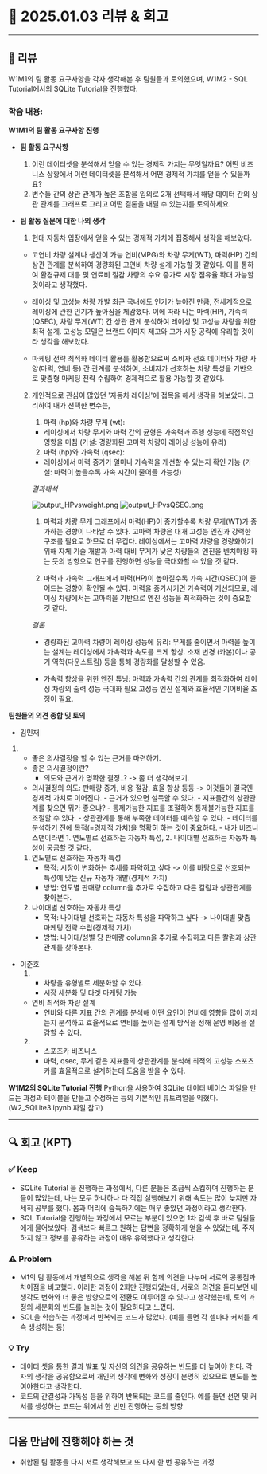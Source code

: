 # 📅 2025.01.03 리뷰 & 회고

---

## 📝 리뷰

W1M1의 팀 활동 요구사항을 각자 생각해본 후 팀원들과 토의했으며, W1M2 - SQL Tutorial에서의 SQLite Tutorial을 진행했다.

### 학습 내용:
**W1M1의 팀 활동 요구사항 진행**  
  - **팀 활동 요구사항**
    1. 이런 데이터셋을 분석해서 얻을 수 있는 경제적 가치는 무엇일까요? 어떤 비즈니스 상황에서 이런 데이터셋을 분석해서 어떤 경제적 가치를 얻을 수 있을까요?
    2. 변수들 간의 상관 관계가 높은 조합을 임의로 2개 선택해서 해당 데이터 간의 상관 관계를 그래프로 그리고 어떤 결론을 내릴 수 있는지를 토의하세요.

  - **팀 활동 질문에 대한 나의 생각**
    1. 현대 자동차 입장에서 얻을 수 있는 경제적 가치에 집중해서 생각을 해보았다.
      - 고연비 차량 설계나 생산이 가능
        연비(MPG)와 차량 무게(WT), 마력(HP) 간의 상관 관계를 분석하여 경량화된 고연비 차량 설계 가능할 것 같았다. 이를 통하여 환경규제 대응 및 연료비 절감 차량의 수요 증가로 시장 점유율 확대 가능할 것이라고 생각했다.

      -	레이싱 및 고성능 차량 개발
        최근 국내에도 인기가 높아진 만큼, 전세계적으로 레이싱에 관한 인기가 높아짐을 체감했다. 이에 따라 나는 마력(HP), 가속력(QSEC), 차량 무게(WT) 간 상관 관계 분석하여 레이싱 및 고성능 차량을 위한 최적 설계. 고성능 모델은 브랜드 이미지 제고와 고가 시장 공략에 유리할 것이라 생각을 해보았다.

      - 마케팅 전략 최적화
        데이터 활용를 활용함으로써 소비자 선호 데이터와 차량 사양(마력, 연비 등) 간 관계를 분석하여, 소비자가 선호하는 차량 특성을 기반으로 맞춤형 마케팅 전략 수립하여 경제적으로 활용 가능할 것 같았다.
    
    2. 개인적으로 관심이 많았던 '자동차 레이싱'에 접목을 해서 생각을 해보았다. 그리하여 내가 선택한 변수는,
        1. 마력 (hp)와 차량 무게 (wt):
          - 레이싱에서 차량 무게와 마력 간의 균형은 가속력과 주행 성능에 직접적인 영향을 미침
          (가설: 경량화된 고마력 차량이 레이싱 성능에 유리)

        2. 마력 (hp)와 가속력 (qsec):
          - 레이싱에서 마력 증가가 얼마나 가속력을 개선할 수 있는지 확인 가능
          (가설: 마력이 높을수록 가속 시간이 줄어들 가능성)

        *결과해석*  

        ![output_HPvsweight.png](attachment:output_HPvsweight.png) 
        ![output_HPvsQSEC.png](attachment:output_HPvsQSEC.png)

          1. 마력과 차량 무게
          그래프에서 마력(HP)이 증가할수록 차량 무게(WT)가 증가하는 경향이 나타날 수 있다. 고마력 차량은 대개 고성능 엔진과 강력한 구조를 필요로 하므로 더 무겁다. 레이싱에서는 고마력 차량을 경량화하기 위해 자체 기술 개발과 마력 대비 무게가 낮은 차량들의 엔진을 벤치마킹 하는 듯의 방항으로 연구를 진행하면 성능을 극대화할 수 있을 것 같다.

          2. 마력과 가속력
          그래프에서 마력(HP)이 높아질수록 가속 시간(QSEC)이 줄어드는 경향이 확인될 수 있다. 마력을 증가시키면 가속력이 개선되므로, 레이싱 차량에서는 고마력을 기반으로 엔진 성능을 최적화하는 것이 중요할 것 같다.

          *결론*  
          - 경량화된 고마력 차량이 레이싱 성능에 유리:
          무게를 줄이면서 마력을 높이는 설계는 레이싱에서 가속력과 속도를 크게 향상.
          소재 변경 (카본)이나 공기 역학(다운스트림) 등을 통해 경량화를 달성할 수 있음.

          - 가속력 향상을 위한 엔진 튜닝:
          마력과 가속력 간의 관계를 최적화하여 레이싱 차량의 출력 성능 극대화 필요
          고성능 엔진 설계와 효율적인 기어비율 조정이 필요.

**팀원들의 의견 종합 및 토의**
  - 김민재
  1.    - 좋은 의사결정을 할 수 있는 근거를 마련하기.
        - 좋은 의사결정이란?
          - 의도와 근거가 명확한 결정..? -> 좀 더 생각해보기.
        - 의사결정의 의도: 판매량 증가, 비용 절감, 효율 향상 등등 -> 이것들이 결국엔 경제적 가치로 이어진다.
      - 근거가 있으면 설득할 수 있다.
    - 지표들간의 상관관계를 찾으면 뭐가 좋으냐?
      - 통제가능한 지표를 조절하여 통제불가능한 지표를 조절할 수 있다.
      - 상관관계를 통해 부족한 데이터를 예측할 수 있다.
    - 데이터를 분석하기 전에 목적(=경제적 가치)을 명확히 하는 것이 중요하다.
      - 내가 비즈니스맨이라면 1. 연도별로 선호하는 자동차 특성, 2. 나이대별 선호하는 자동차 특성이 궁금할 것 같다.
        1. 연도별로 선호하는 자동차 특성
           - 목적: 시장이 변화하는 추세를 파악하고 싶다 -> 이를 바탕으로 선호되는 특성에 맞는 신규 자동차 개발(경제적 가치)
           - 방법: 연도별 판매량 column을 추가로 수집하고 다른 칼럼과 상관관계를 찾아본다.
        2. 나이대별 선호하는 자동차 특성
           - 목적: 나이대별 선호하는 자동차 특성을 파악하고 싶다 -> 나이대별 맞춤 마케팅 전략 수립(경제적 가치)
           - 방법: 나이대/성별 당 판매량 column을 추가로 수집하고 다른 칼럼과 상관관계를 찾아본다.
  - 이준호
    1. - 차량을 유형별로 세분화할 수 있다.
        - 시장 세분화 및 타겟 마케팅 가능
    - 연비 최적화 차량 설계
        - 연비와 다른 지표 간의 관계를 분석해 어떤 요인이 연비에 영향을 많이 끼치는지 분석하고 효율적으로 연비를 높이는 설계 방식을 정해 운영 비용을 절감할 수 있다.
    2. - 스포츠카 비즈니스
        - 마력, qsec, 무게 같은 지표들의 상관관계를 분석해 최적의 고성능 스포츠카를 효율적으로 설계하는데 도움을 받을 수 있다.


**W1M2의 SQLite Tutorial 진행**
Python을 사용하여 SQLite 데이터 베이스 파일을 만드는 과정과 테이블을 만들고 수정하는 등의 기본적인 튜토리얼을 익혔다. (W2_SQLite3.ipynb 파일 참고) 

---

## 🔍 회고 (KPT)

### ✅ Keep
- SQLite Tutorial 을 진행하는 과정에서, 다른 분들은 조금씩 스킵하며 진행하는 분들이 많았는데, 나는 모두 하나하나 다 직접 실행해보기 위해 속도는 많이 늦지만 자세히 공부를 했다. 몸과 머리에 습득하기에는 매우 좋았던 과정이라고 생각한다.
- SQL Tutorial을 진행하는 과정에서 모르는 부분이 있으면 1차 검색 후 바로 팀원들에게 물어보았다. 검색보다 빠르고 원하는 답변을 정확하게 얻을 수 있었는데, 주저하지 않고 정보를 공유하는 과정이 매우 유익했다고 생각한다.

### ⚠️ Problem
- M1의 팀 활동에서 개별적으로 생각을 해본 뒤 함께 의견을 나누며 서로의 공통점과 차이점을 비교했다. 이러한 과정이 2회만 진행되었는데, 서로의 의견을 듣다보면 내 생각도 변화와 더 좋은 방향으로의 전환도 이루어질 수 있다고 생각했는데, 토의 과정의 세분화와 빈도를 늘리는 것이 필요하다고 느꼈다.
- SQL을 학습하는 과정에서 반복되는 코드가 많았다. (예를 들면 각 셀마다 커서를 계속 생성하는 등)

### 💡 Try
- 데이터 셋을 통한 결과 발표 및 자신의 의견을 공유하는 빈도를 더 높여야 한다. 각자의 생각을 공유함으로써 개인의 생각에 변화와 성장이 분명히 있으므로 빈도를 높여야한다고 생각한다. 
- 코드의 간결성과 가독성 등을 위하여 반복되는 코드를 줄인다. 예를 들면 선언 및 커서를 생성하는 코드는 위에서 한 번만 진행하는 등의 방향

---

## 다음 만남에 진행해야 하는 것
- 취합된 팀 활동을 다시 서로 생각해보고 또 다시 한 번 공유하는 과정